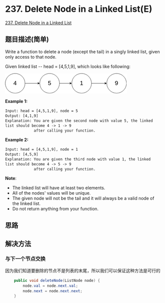 # 237. Delete Node in a Linked List(E)
[237. Delete Node in a Linked List](https://leetcode-cn.com/problems/delete-node-in-a-linked-list/)

## 题目描述\(简单\)

Write a function to delete a node \(except the tail\) in a singly linked list, given only access to that node.

Given linked list -- head = \[4,5,1,9\], which looks like following:

![](../assets/leetcode-note/201-300/237-p-1.png)

**Example 1:**

```
Input: head = [4,5,1,9], node = 5
Output: [4,1,9]
Explanation: You are given the second node with value 5, the linked list should become 4 -> 1 -> 9 
             after calling your function.
```

**Example 2:**

```
Input: head = [4,5,1,9], node = 1
Output: [4,5,9]
Explanation: You are given the third node with value 1, the linked list should become 4 -> 5 -> 9 
             after calling your function.
```

**Note**:

* The linked list will have at least two elements.
* All of the nodes' values will be unique.
* The given node will not be the tail and it will always be a valid node of the linked list.
* Do not return anything from your function.

## 思路

## 解决方法

### 与下一个节点交换
因为我们知道要删除的节点不是列表的末尾，所以我们可以保证这种方法是可行的

```java 
    public void deleteNode(ListNode node) {
    	node.val = node.next.val;
        node.next = node.next.next;
    }
```





